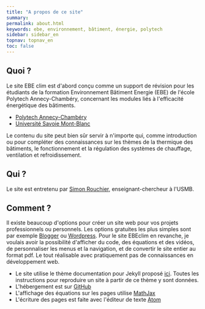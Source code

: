 ```yaml
---
title: "A propos de ce site"
summary:
permalink: about.html
keywords: ebe, environnement, bâtiment, énergie, polytech
sidebar: sidebar_en
topnav: topnav_en
toc: false
---
```


## Quoi ?

Le site EBE clim est d'abord conçu comme un support de révision pour les étudiants de la formation Environnement Bâtiment Energie (EBE) de l'école Polytech Annecy-Chambéry, concernant les modules liés à l'efficacité énergétique des bâtiments.

* [Polytech Annecy-Chambéry](http://www.polytech.univ-smb.fr/)
* [Université Savoie Mont-Blanc](https://www.univ-smb.fr/)

Le contenu du site peut bien sûr servir à n'importe qui, comme introduction ou pour compléter des connaissances sur les thèmes de la thermique des bâtiments, le fonctionnement et la régulation des systèmes de chauffage, ventilation et refroidissement.

## Qui ?

Le site est entretenu par [Simon Rouchier](https://simonrouchier.wordpress.com/), enseignant-chercheur à l'USMB.

## Comment ?

Il existe beaucoup d'options pour créer un site web pour vos projets professionnels ou personnels. Les options gratuites les plus simples sont par exemple [Blogger](https://www.blogger.com/) ou [Wordpress](https://wordpress.com/). Pour le site EBEclim en revanche, je voulais avoir la possibilité d'afficher du code, des équations et des vidéos, de personnaliser les menus et la navigation, et de convertir le site entier au format pdf. Le tout réalisable avec pratiquement pas de connaissances en développement web.

* Le site utilise le thème documentation pour Jekyll proposé [ici](http://idratherbewriting.com/documentation-theme-jekyll/index.html). Toutes les instructions pour reproduire un site à partir de ce thème y sont données.
* L'hébergement est sur [GitHub](https://github.com/ebeclim/ebeclim.github.io)
* L'affichage des équations sur les pages utilise [MathJax](https://www.mathjax.org/)
* L'écriture des pages est faite avec l'éditeur de texte [Atom](https://atom.io/)

